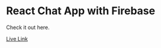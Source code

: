 # React Chat App with Firebase

Check it out here.

[Live Link](https://react-chatapp-firebase.netlify.app/)

